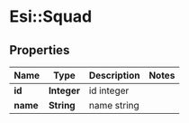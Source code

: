 # Esi::Squad

## Properties
Name | Type | Description | Notes
------------ | ------------- | ------------- | -------------
**id** | **Integer** | id integer | 
**name** | **String** | name string | 


